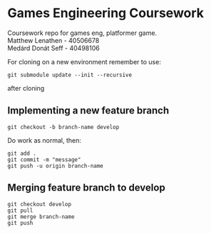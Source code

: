 # Games Engineering Coursework
Coursework repo for games eng, platformer game.  
Matthew Lenathen - 40506678  
Medárd Donát Seff - 40498106  

For cloning on a new environment remember to use:  
```
git submodule update --init --recursive
``` 
after cloning


Implementing a new feature branch
---
```
git checkout -b branch-name develop
```      
Do work as normal, then:
```
git add .
git commit -m "message" 
git push -u origin branch-name
```
Merging feature branch to develop
---
```
git checkout develop
git pull
git merge branch-name
git push
```

